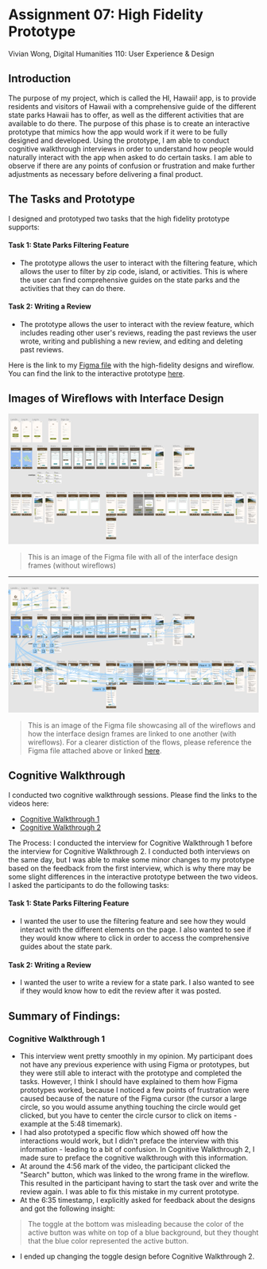 # Assignment 07: High Fidelity Prototype
Vivian Wong, Digital Humanities 110: User Experience & Design

## Introduction
The purpose of my project, which is called the HI, Hawaii! app, is to provide residents and visitors of Hawaii with a comprehensive guide of the different state parks Hawaii has to offer, as well as the different activities that are available to do there. The purpose of this phase is to create an interactive prototype that mimics how the app would work if it were to be fully designed and developed. Using the prototype, I am able to conduct cognitive walkthrough interviews in order to understand how people would naturally interact with the app when asked to do certain tasks. I am able to observe if there are any points of confusion or frustration and make further adjustments as necessary before delivering a final product.

## The Tasks and Prototype

I designed and prototyped two tasks that the high fidelity prototype supports:

#### Task 1: State Parks Filtering Feature
* The prototype allows the user to interact with the filtering feature, which allows the user to filter by zip code, island, or activities. This is where the user can find comprehensive guides on the state parks and the activities that they can do there.

#### Task 2: Writing a Review
* The prototype allows the user to interact with the review feature, which includes reading other user's reviews, reading the past reviews the user wrote, writing and publishing a new review, and editing and deleting past reviews.


Here is the link to my [Figma file](https://www.figma.com/file/1j8qRtvSNIq4P38Ih8IAZZ/DH-110-Assignment-06?node-id=0%3A1) with the high-fidelity designs and wireflow. You can find the link to the interactive prototype [here](https://www.figma.com/proto/1j8qRtvSNIq4P38Ih8IAZZ/DH-110-Assignment-06?node-id=4%3A3&scaling=scale-down&page-id=0%3A1&starting-point-node-id=4%3A3).

## Images of Wireflows with Interface Design

![designs](Designs.png)
> This is an image of the Figma file with all of the interface design frames (without wireflows)

---

![designs with wireflow](DesignsWFlow.png)
> This is an image of the Figma file showcasing all of the wireflows and how the interface design frames are linked to one another (with wireflows). For a clearer distiction of the flows, please reference the Figma file attached above or linked [here](https://www.figma.com/file/1j8qRtvSNIq4P38Ih8IAZZ/DH-110-Assignment-06?node-id=0%3A1).

## Cognitive Walkthrough
I conducted two cognitive walkthrough sessions. Please find the links to the videos here:
* [Cognitive Walkthrough 1](https://drive.google.com/file/d/10bB17R0WoewTFybLEHA4p5zGgnMgPnwX/view?usp=sharing)
* [Cognitive Walkthrough 2](https://drive.google.com/file/d/1Aee81gkl8PBSOIDF6YucV_Ysd83pWWBA/view?usp=sharing)

The Process: I conducted the interview for Cognitive Walkthrough 1 before the interview for Cognitive Walkthrough 2. I conducted both interviews on the same day, but I was able to make some minor changes to my prototype based on the feedback from the first interview, which is why there may be some slight differences in the interactive prototype between the two videos. I asked the participants to do the following tasks:

#### Task 1: State Parks Filtering Feature
* I wanted the user to use the filtering feature and see how they would interact with the different elements on the page. I also wanted to see if they would know where to click in order to access the comprehensive guides about the state park.

#### Task 2: Writing a Review
* I wanted the user to write a review for a state park. I also wanted to see if they would know how to edit the review after it was posted.

## Summary of Findings:

### Cognitive Walkthrough 1
* This interview went pretty smoothly in my opinion. My participant does not have any previous experience with using Figma or prototypes, but they were still able to interact with the prototype and completed the tasks. However, I think I should have explained to them how Figma prototypes worked, because I noticed a few points of frustration were caused because of the nature of the Figma cursor (the cursor a large circle, so you would assume anything touching the circle would get clicked, but you have to center the circle cursor to click on items - example at the 5:48 timemark).
* I had also prototyped a specific flow which showed off how the interactions would work, but I didn't preface the interview with this information - leading to a bit of confusion. In Cognitive Walkthrough 2, I made sure to preface the cognitive walkthrough with this information.
* At around the 4:56 mark of the video, the participant clicked the "Search" button, which was linked to the wrong frame in the wireflow. This resulted in the participant having to start the task over and write the review again. I was able to fix this mistake in my current prototype.
* At the 6:35 timestamp, I explicitly asked for feedback about the designs and got the following insight:
> The toggle at the bottom was misleading because the color of the active button was white on top of a blue background, but they thought that the blue color represented the active button.

* I ended up changing the toggle design before Cognitive Walkthrough 2.

